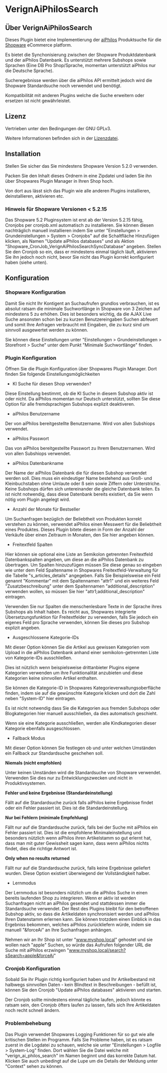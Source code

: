 # VerignAiPhilosSearch
## Über VerignAiPhilosSearch
Dieses Plugin bietet eine Implementierung der [aiPhilos](https://aiphilos.com) Produktsuche für die [Shopware](https://shopware.com/) eCommerce platform.

Es bietet die Synchonisierung zwischen der Shopware Produktdatenbank und der aiPhilos Datenbank. Es unterstützt mehrere Subshops sowie Sprachen (Eine DB Pro Shop/Sprache, momentan unterstützt aiPhilos nur die Deutsche Sprache).


Sucheregebnisse werden über die aiPhilos API ermittelt jedoch wird die Shopware Standardsuche noch verwendet und benötigt.

Kompatibilität mit anderen Plugins welche die Suche erweitern oder ersetzen ist nicht gewährleistet.

## Lizenz

Vertrieben unter den Bedingungen der GNU GPLv3.

Weitere Informationen befinden sich in der [Lizenzdatei](LICENSE.md).

## Installation

Stellen Sie sicher das Sie mindestens Shopware Version 5.2.0 verwenden.

Packen Sie den Inhalt dieses Ordnern in eine Zipdatei und laden Sie ihn über Shopwares Plugin Manager in Ihren Shop hoch.

Von dort aus lässt sich das Plugin wie alle anderen Plugins installieren, deinstallieren, aktivieren etc.

### Hinweis für Shopware Versionen < 5.2.15

Das Shopware 5.2 Pluginsystem ist erst ab der Version 5.2.15 fähig, Cronjobs per cronjob.xml automatisch zu installieren.
Sie können diesen nachträglich manuell installieren indem Sie unter "Einstellungen > Grundeinstellungen > System > Cronjobs" auf die Schaltfläche Hinzufügen klicken, als Namen "Update aiPhilos databases" und als Aktion "Shopware_CronJob_VerignAiPhilosSearchSyncDatabase" angeben.
Stellen Sie den Cronjob so ein, dass er mindestens einmal täglich läuft, aktivieren Sie ihn jedoch noch nicht, bevor Sie nicht das Plugin korrekt konfiguriert haben (siehe unten).

## Konfiguration

### Shopware Konfiguration

Damit Sie nicht Ihr Kontigent an Suchaufrufen grundlos verbrauchen, ist es absolut ratsam die minimale Suchwortlänge in Shopware von 3 Zeichen auf mindestens 5 zu erhöhen.
Dies ist besonders wichtig, da die AJAX Live Suche ansonsten schon bei zu kurzen Benutzereingaben Suchen abfeuert und somit Ihre Anfragen verbraucht mit Eingaben, die zu kurz sind um sinnvoll ausgewertet werden zu können.

Sie können diese Einstellungen unter "Einstellungen > Grundeinstellungen > Storefront > Suche" unter dem Punkt "Minimale Suchwortlänge" finden.

### Plugin Konfiguration
Öffnen Sie die Plugin Konfiguration über Shopwares Plugin Manager.
Dort finden Sie folgende Einstellungsmöglichkeiten

* KI Suche für diesen Shop verwenden?

Diese Einstellung bestimmt, ob die KI Suche in diesem Subshop aktiv ist oder nicht. Da aiPhilos momentan nur Deutsch unterstützt, sollten Sie diese Option für alle fremdsprachigen Subshops explizit deaktiveren.

* aiPhilos Benutzername

Der von aiPhilos bereitgestellte Benutzername.
Wird von allen Subshiops verwendet.

* aiPhilos Passwort

Das von aiPhilos bereitgestellte Passwort zu Ihrem Benutzernamen.
Wird von allen Subshiops verwendet.

* aiPhilos Datenbankname

Der Name der aiPhilos Datenbank die für diesen Subshop verwendet werden soll.
Dies muss ein eindeutiger Name bestehend aus Groß- und Kleinbuchstaben ohne Umlaute oder ß sein sowie Ziffern oder Unterstriche.
Keine Subshops dürfen sich untereinander die gleiche Datenbank teilen.
Es ist nicht notwendig, dass diese Datenbank bereits existiert, da Sie wenn nötig vom Plugin angelegt wird.

* Anzahl der Monate für Bestseller

Um Suchanfragen bezüglich der Beliebtheit von Produkten korrekt verstehen zu können, verwendet aiPhilos einen Messwert für die Beliebtheit eines Produktes. Dieses Plugin bitete diesen in Form der Anzahl der Verkäufe über einen Zeitraum in Monaten, den Sie hier angeben können.

* Freitextfeld Spalten

Hier können sie optional eine Liste an Semikolon getrennten Freitextfeld Datenbankspalten angeben, um diese an die aiPhilos Datenbank zu übertragen. Um Spalten hinzuzufügen müssen Sie diese genau so eingeben wie unter dem Feld Spaltenname in Shopwares Freitextfeld-Verwaltung für die Tabelle "s_articles_details" angegeben.
Falls Sie Beispielsweise ein Feld genannt "Kommentar" mit dem Spaltennamen "attr1" und ein weiteres Feld "Zusatzbeschreibung" unter dem Spaltennamen "additional_description" verwenden wollen, so müssen Sie hier "attr1;additional_description" eintragen.

Verwenden Sie nur Spalten die menschenlesbare Texte in der Sprache ihres Subshops als Inhalt haben. Es reicht aus, Shopwares integrierte Übersetzungsfunktion für Freitextfelder zu verwenden, falls Sie jedoch ein eigenes Feld pro Sprache verwenden, können Sie dieses pro Subshop explizit angeben.

* Ausgeschlossene Kategorie-IDs

Mit dieser Option können Sie die Artikel aus gewissen Kategorien vom Upload in die aiPhilos Datenbank anhand einer semikolon-getrennten Liste von Kategorie-IDs ausschließen.

Dies ist nützlich wenn beispielsweise drittanbieter Plugins eigene Kategorien verwenden um ihre Funktionalität anzubieten und diese Kategorien keine sinnvollen Artikel enthalten.

Sie können die Kategorie-ID in Shopwares Kategorieverwaltungsoberfläche finden, indem sie auf die gewünschte Kategorie klicken und dort die Zahl neben "System-ID" hier eintragen.

Es ist nicht notwendig dass Sie die Kategorien aus fremden Subshops oder Blogkategorien hier manuell ausschließen, da dies automatisch geschieht.

Wenn sie eine Kategorie ausschließen, werden alle Kindkategorien dieser Kategorie ebenfalls ausgeschlossen.

* Fallback Modus

Mit dieser Option können Sie festlegen ob und unter welchen Umständen ein Fallback zur Standardsuche geschehen soll.

__Niemals (nicht empfohlen)__

Unter keinen Umständen wird die Standardsuche von Shopware verwendet.
Verwenden Sie dies nur zu Entwicklungszwecken und nicht in Produktivsystemen.

__Fehler und keine Ergebnisse (Standardeinstellung)__

Fällt auf die Standardsuche zurück falls aiPhilos keine Ergebnisse findet oder ein Fehler passiert ist. Dies ist die Standardeinstellung. 

__Nur bei Fehlern (minimale Empfehlung)__

Fällt nur auf die Standardsuche zurück, falls bei der Suche mit aiPhilos ein Fehler passiert ist. Dies ist die empfohlene Minimaleinstellung und besonders nützlich wenn aiPhilos ihren Artikelstamm so gut erlernt hat, dass man mit guter Gewissheit sagen kann, dass wenn aiPhilos nichts findet, dies die richtige Antwort ist.

__Only when no results returned__

Fällt nur auf die Standardsuche zurück, falls keine Ergebnisse geliefert wurden. Diese Option existiert überwiegend der Vollständigkeit halber.

* Lernmodus

Der Lernmodus ist besonders nützlich um die aiPhilos Suche in einen bereits laufenden Shop zu integrieren. Wenn er aktiv ist werden Suchanfragen nicht an aiPhilos gesendet und stattdessen immer die Standardsuche verwendet. Der Rest des Plugins bleibt für den betroffenen Subshop aktiv, so dass die Artikeldaten synchronisiert werden und aiPhilos Ihren Datenstamm erlernen kann. Sie können trotzdem einen Einblick in das Ergebniss bekommen, welches aiPhilos zurückliefern würde, indem sie manuell "&forceAi" an Ihre Suchanfragen anhängen.

Nehmen wir an Ihr Shop ist unter "www.myshop.local" gehostet und sie wollen nach "apple" Suchen, so würde das Aufrufen folgender URL die Suche mit aiPhilos erzwingen "www.myshop.local/search?sSearch=apple&forceAi"

### Cronjob Konfiguration

Sobald Sie ihr Plugin richtig konfiguriert haben und Ihr Artikelbestand mit halbwegs sinnvollen Daten - kein Blindtext in Beschreibungen - befüllt ist, können Sie den Cronjob "Update aiPhilos databases" aktivieren und starten.

Der Cronjob sollte mindestens einmal tägliche laufen, jedoch könnte es ratsam sein, den Cronjob öfters laufen zu lassen, falls sich Ihre Artikeldaten noch recht schnell ändern.

### Problembehebung

Das Plugin verwendet Shopwares Logging Funktionen für so gut wie alle kritischen Stellen im Programm. Falls Sie Probleme haben, ist es ratsam zuerst in die Logdatei zu schauen, welche sie unter "Einstellungen > Logfile > System-Log" finden. Dort wählen Sie die Datei welche mit "verign_ai_philos_search" im Namen beginnt und das korrekte Datum hat.
Klicken Sie auch unbedingt auf die Lupe um die Details der Meldung unter "Context" sehen zu können.